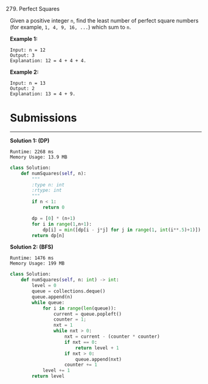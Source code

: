 279. Perfect Squares

Given a positive integer `n`, find the least number of perfect square numbers (for example, `1, 4, 9, 16, ...`) which sum to `n`.

**Example 1:**
```
Input: n = 12
Output: 3 
Explanation: 12 = 4 + 4 + 4.
```

**Example 2:**
```
Input: n = 13
Output: 2
Explanation: 13 = 4 + 9.
```

# Submissions
---
**Solution 1: (DP)**
```
Runtime: 2268 ms
Memory Usage: 13.9 MB
```
```python
class Solution:
    def numSquares(self, n):
        """
        :type n: int
        :rtype: int
        """
        if n < 1:
            return 0

        dp = [0] * (n+1)
        for i in range(1,n+1):
            dp[i] = min([dp[i - j*j] for j in range(1, int(i**.5)+1)]) + 1
        return dp[n]
```

**Solution 2: (BFS)**
```
Runtime: 1476 ms
Memory Usage: 199 MB
```
```python
class Solution:
    def numSquares(self, n: int) -> int:
        level = 0
        queue = collections.deque()
        queue.append(n)
        while queue:
            for i in range(len(queue)):
                current = queue.popleft()
                counter = 1;
                nxt = 1
                while nxt > 0:
                    nxt = current - (counter * counter)
                    if nxt == 0:
                        return level + 1
                    if nxt > 0:
                        queue.append(nxt)
                    counter += 1
            level += 1
        return level
```